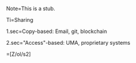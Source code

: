 Note=This is a stub.

Ti=Sharing

1.sec=Copy-based: Email, git, blockchain

2.sec="Access"-based:  UMA, proprietary systems

=[Z/ol/s2]